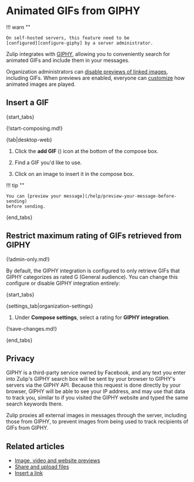 # Animated GIFs from GIPHY

[configure-giphy]: https://zulip.readthedocs.io/en/stable/production/giphy-gif-integration.html

!!! warn ""

    On self-hosted servers, this feature need to be
    [configured][configure-giphy] by a server administrator.

Zulip integrates with [GIPHY](https://giphy.com), allowing you to
conveniently search for animated GIFs and include them in your
messages.

Organization administrators can [disable previews of linked
images](/help/image-video-and-website-previews#configure-whether-image-and-video-previews-are-shown),
including GIFs. When previews are enabled, everyone can
[customize](/help/image-video-and-website-previews#configure-how-animated-images-are-played)
how animated images are played.

## Insert a GIF

{start_tabs}

{!start-composing.md!}

{tab|desktop-web}

1. Click the **add GIF** (<i class="zulip-icon zulip-icon-gif"></i>) icon at
   the bottom of the compose box.

1. Find a GIF you'd like to use.

1. Click on an image to insert it in the compose box.

!!! tip ""

    You can [preview your message](/help/preview-your-message-before-sending)
    before sending.

{end_tabs}

## Restrict maximum rating of GIFs retrieved from GIPHY

{!admin-only.md!}

By default, the GIPHY integration is configured to only retrieve GIFs
that GIPHY categorizes as rated G (General audience). You can change
this configure or disable GIPHY integration entirely:

{start_tabs}

{settings_tab|organization-settings}

1. Under **Compose settings**, select a rating for **GIPHY integration**.

{!save-changes.md!}

{end_tabs}

## Privacy

GIPHY is a third-party service owned by Facebook, and any text you
enter into Zulip's GIPHY search box will be sent by your browser to
GIPHY's servers via the GIPHY API. Because this request is done
directly by your browser, GIPHY will be able to see your IP address,
and may use that data to track you, similar to if you visited the
GIPHY website and typed the same search keywords there.

Zulip proxies all external images in messages through the server,
including those from GIPHY, to prevent images from being used to track
recipients of GIFs from GIPHY.

## Related articles

* [Image, video and website previews](/help/image-video-and-website-previews)
* [Share and upload files](/help/share-and-upload-files)
* [Insert a link](/help/insert-a-link)
